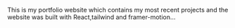 This is my portfolio website which contains my most recent projects and the website was built with React,tailwind and framer-motion...
